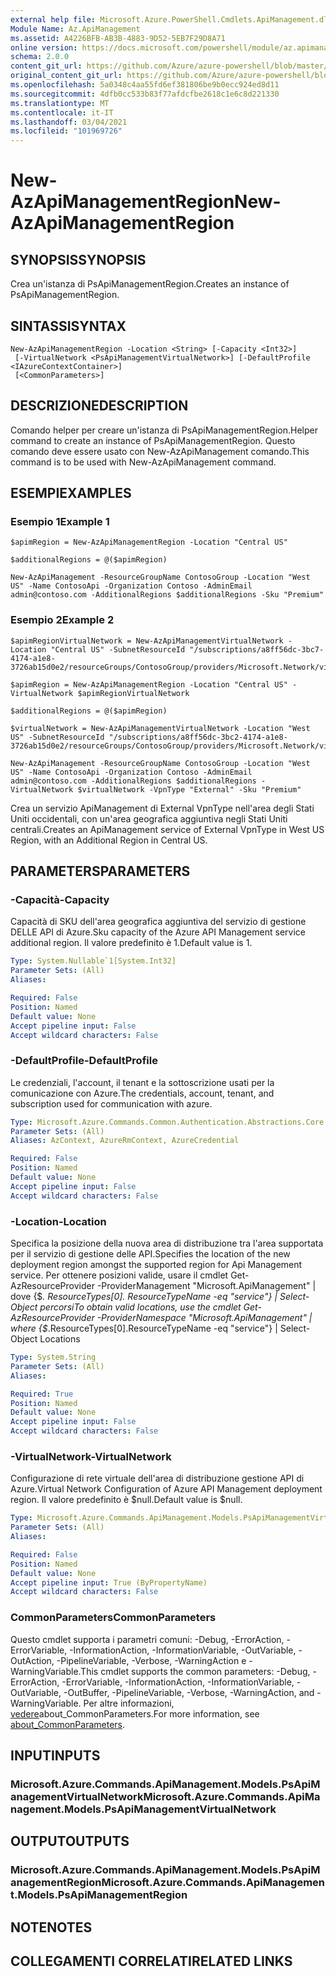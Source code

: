 ```yaml
---
external help file: Microsoft.Azure.PowerShell.Cmdlets.ApiManagement.dll-Help.xml
Module Name: Az.ApiManagement
ms.assetid: A4226BFB-AB3B-4883-9D52-5EB7F29D8A71
online version: https://docs.microsoft.com/powershell/module/az.apimanagement/new-azapimanagementregion
schema: 2.0.0
content_git_url: https://github.com/Azure/azure-powershell/blob/master/src/ApiManagement/ApiManagement/help/New-AzApiManagementRegion.md
original_content_git_url: https://github.com/Azure/azure-powershell/blob/master/src/ApiManagement/ApiManagement/help/New-AzApiManagementRegion.md
ms.openlocfilehash: 5a0348c4aa55fd6ef381806be9b0ecc924ed8d11
ms.sourcegitcommit: 4dfb0cc533b83f77afdcfbe2618c1e6c8d221330
ms.translationtype: MT
ms.contentlocale: it-IT
ms.lasthandoff: 03/04/2021
ms.locfileid: "101969726"
---
```

# <span data-ttu-id="250ee-101">New-AzApiManagementRegion</span><span class="sxs-lookup"><span data-stu-id="250ee-101">New-AzApiManagementRegion</span></span>

## <span data-ttu-id="250ee-102">SYNOPSIS</span><span class="sxs-lookup"><span data-stu-id="250ee-102">SYNOPSIS</span></span>
<span data-ttu-id="250ee-103">Crea un'istanza di PsApiManagementRegion.</span><span class="sxs-lookup"><span data-stu-id="250ee-103">Creates an instance of PsApiManagementRegion.</span></span>

## <span data-ttu-id="250ee-104">SINTASSI</span><span class="sxs-lookup"><span data-stu-id="250ee-104">SYNTAX</span></span>

```
New-AzApiManagementRegion -Location <String> [-Capacity <Int32>]
 [-VirtualNetwork <PsApiManagementVirtualNetwork>] [-DefaultProfile <IAzureContextContainer>]
 [<CommonParameters>]
```

## <span data-ttu-id="250ee-105">DESCRIZIONE</span><span class="sxs-lookup"><span data-stu-id="250ee-105">DESCRIPTION</span></span>
<span data-ttu-id="250ee-106">Comando helper per creare un'istanza di PsApiManagementRegion.</span><span class="sxs-lookup"><span data-stu-id="250ee-106">Helper command to create an instance of PsApiManagementRegion.</span></span>
<span data-ttu-id="250ee-107">Questo comando deve essere usato con New-AzApiManagement comando.</span><span class="sxs-lookup"><span data-stu-id="250ee-107">This command is to be used with New-AzApiManagement command.</span></span>

## <span data-ttu-id="250ee-108">ESEMPI</span><span class="sxs-lookup"><span data-stu-id="250ee-108">EXAMPLES</span></span>

### <span data-ttu-id="250ee-109">Esempio 1</span><span class="sxs-lookup"><span data-stu-id="250ee-109">Example 1</span></span>
```
$apimRegion = New-AzApiManagementRegion -Location "Central US" 

$additionalRegions = @($apimRegion)

New-AzApiManagement -ResourceGroupName ContosoGroup -Location "West US" -Name ContosoApi -Organization Contoso -AdminEmail admin@contoso.com -AdditionalRegions $additionalRegions -Sku "Premium"
```

### <span data-ttu-id="250ee-110">Esempio 2</span><span class="sxs-lookup"><span data-stu-id="250ee-110">Example 2</span></span>
```
$apimRegionVirtualNetwork = New-AzApiManagementVirtualNetwork -Location "Central US" -SubnetResourceId "/subscriptions/a8ff56dc-3bc7-4174-a1e8-3726ab15d0e2/resourceGroups/ContosoGroup/providers/Microsoft.Network/virtualNetworks/centralusvirtualNetwork/subnets/backendSubnet"

$apimRegion = New-AzApiManagementRegion -Location "Central US" -VirtualNetwork $apimRegionVirtualNetwork 

$additionalRegions = @($apimRegion)

$virtualNetwork = New-AzApiManagementVirtualNetwork -Location "West US" -SubnetResourceId "/subscriptions/a8ff56dc-3bc2-4174-a1e8-3726ab15d0e2/resourceGroups/ContosoGroup/providers/Microsoft.Network/virtualNetworks/westUsVirtualNetwork/subnets/backendSubnet"

New-AzApiManagement -ResourceGroupName ContosoGroup -Location "West US" -Name ContosoApi -Organization Contoso -AdminEmail admin@contoso.com -AdditionalRegions $additionalRegions -VirtualNetwork $virtualNetwork -VpnType "External" -Sku "Premium"
```

<span data-ttu-id="250ee-111">Crea un servizio ApiManagement di External VpnType nell'area degli Stati Uniti occidentali, con un'area geografica aggiuntiva negli Stati Uniti centrali.</span><span class="sxs-lookup"><span data-stu-id="250ee-111">Creates an ApiManagement service of External VpnType in West US Region, with an Additional Region in Central US.</span></span>

## <span data-ttu-id="250ee-112">PARAMETERS</span><span class="sxs-lookup"><span data-stu-id="250ee-112">PARAMETERS</span></span>

### <span data-ttu-id="250ee-113">-Capacità</span><span class="sxs-lookup"><span data-stu-id="250ee-113">-Capacity</span></span>
<span data-ttu-id="250ee-114">Capacità di SKU dell'area geografica aggiuntiva del servizio di gestione DELLE API di Azure.</span><span class="sxs-lookup"><span data-stu-id="250ee-114">Sku capacity of the Azure API Management service additional region.</span></span>
<span data-ttu-id="250ee-115">Il valore predefinito è 1.</span><span class="sxs-lookup"><span data-stu-id="250ee-115">Default value is 1.</span></span>

```yaml
Type: System.Nullable`1[System.Int32]
Parameter Sets: (All)
Aliases:

Required: False
Position: Named
Default value: None
Accept pipeline input: False
Accept wildcard characters: False
```

### <span data-ttu-id="250ee-116">-DefaultProfile</span><span class="sxs-lookup"><span data-stu-id="250ee-116">-DefaultProfile</span></span>
<span data-ttu-id="250ee-117">Le credenziali, l'account, il tenant e la sottoscrizione usati per la comunicazione con Azure.</span><span class="sxs-lookup"><span data-stu-id="250ee-117">The credentials, account, tenant, and subscription used for communication with azure.</span></span>

```yaml
Type: Microsoft.Azure.Commands.Common.Authentication.Abstractions.Core.IAzureContextContainer
Parameter Sets: (All)
Aliases: AzContext, AzureRmContext, AzureCredential

Required: False
Position: Named
Default value: None
Accept pipeline input: False
Accept wildcard characters: False
```

### <span data-ttu-id="250ee-118">-Location</span><span class="sxs-lookup"><span data-stu-id="250ee-118">-Location</span></span>
<span data-ttu-id="250ee-119">Specifica la posizione della nuova area di distribuzione tra l'area supportata per il servizio di gestione delle API.</span><span class="sxs-lookup"><span data-stu-id="250ee-119">Specifies the location of the new deployment region amongst the supported region for Api Management service.</span></span>
<span data-ttu-id="250ee-120">Per ottenere posizioni valide, usare il cmdlet Get-AzResourceProvider -ProviderManagement "Microsoft.ApiManagement" | dove {$_. ResourceTypes[0]. ResourceTypeName -eq "service"} | Select-Object percorsi</span><span class="sxs-lookup"><span data-stu-id="250ee-120">To obtain valid locations, use the cmdlet Get-AzResourceProvider -ProviderNamespace "Microsoft.ApiManagement" | where {$_.ResourceTypes[0].ResourceTypeName -eq "service"} | Select-Object Locations</span></span>

```yaml
Type: System.String
Parameter Sets: (All)
Aliases:

Required: True
Position: Named
Default value: None
Accept pipeline input: False
Accept wildcard characters: False
```

### <span data-ttu-id="250ee-121">-VirtualNetwork</span><span class="sxs-lookup"><span data-stu-id="250ee-121">-VirtualNetwork</span></span>
<span data-ttu-id="250ee-122">Configurazione di rete virtuale dell'area di distribuzione gestione API di Azure.</span><span class="sxs-lookup"><span data-stu-id="250ee-122">Virtual Network Configuration of Azure API Management deployment region.</span></span>
<span data-ttu-id="250ee-123">Il valore predefinito è $null.</span><span class="sxs-lookup"><span data-stu-id="250ee-123">Default value is $null.</span></span>

```yaml
Type: Microsoft.Azure.Commands.ApiManagement.Models.PsApiManagementVirtualNetwork
Parameter Sets: (All)
Aliases:

Required: False
Position: Named
Default value: None
Accept pipeline input: True (ByPropertyName)
Accept wildcard characters: False
```

### <span data-ttu-id="250ee-124">CommonParameters</span><span class="sxs-lookup"><span data-stu-id="250ee-124">CommonParameters</span></span>
<span data-ttu-id="250ee-125">Questo cmdlet supporta i parametri comuni: -Debug, -ErrorAction, -ErrorVariable, -InformationAction, -InformationVariable, -OutVariable, -OutAction, -PipelineVariable, -Verbose, -WarningAction e -WarningVariable.</span><span class="sxs-lookup"><span data-stu-id="250ee-125">This cmdlet supports the common parameters: -Debug, -ErrorAction, -ErrorVariable, -InformationAction, -InformationVariable, -OutVariable, -OutBuffer, -PipelineVariable, -Verbose, -WarningAction, and -WarningVariable.</span></span> <span data-ttu-id="250ee-126">Per altre informazioni, [vedere](http://go.microsoft.com/fwlink/?LinkID=113216)about_CommonParameters.</span><span class="sxs-lookup"><span data-stu-id="250ee-126">For more information, see [about_CommonParameters](http://go.microsoft.com/fwlink/?LinkID=113216).</span></span>

## <span data-ttu-id="250ee-127">INPUT</span><span class="sxs-lookup"><span data-stu-id="250ee-127">INPUTS</span></span>

### <span data-ttu-id="250ee-128">Microsoft.Azure.Commands.ApiManagement.Models.PsApiManagementVirtualNetwork</span><span class="sxs-lookup"><span data-stu-id="250ee-128">Microsoft.Azure.Commands.ApiManagement.Models.PsApiManagementVirtualNetwork</span></span>

## <span data-ttu-id="250ee-129">OUTPUT</span><span class="sxs-lookup"><span data-stu-id="250ee-129">OUTPUTS</span></span>

### <span data-ttu-id="250ee-130">Microsoft.Azure.Commands.ApiManagement.Models.PsApiManagementRegion</span><span class="sxs-lookup"><span data-stu-id="250ee-130">Microsoft.Azure.Commands.ApiManagement.Models.PsApiManagementRegion</span></span>

## <span data-ttu-id="250ee-131">NOTE</span><span class="sxs-lookup"><span data-stu-id="250ee-131">NOTES</span></span>

## <span data-ttu-id="250ee-132">COLLEGAMENTI CORRELATI</span><span class="sxs-lookup"><span data-stu-id="250ee-132">RELATED LINKS</span></span>
